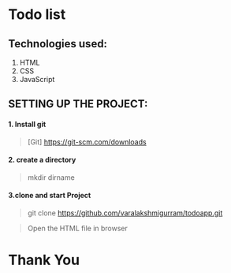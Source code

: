 # Todo list

## Technologies used:
1. HTML
2. CSS
3. JavaScript

## SETTING UP THE PROJECT:

#### 1. Install git
> [Git] https://git-scm.com/downloads

#### 2. create a directory
> mkdir dirname

#### 3.clone and start Project
> git clone https://github.com/varalakshmigurram/todoapp.git

> Open the HTML file in browser


# Thank You
